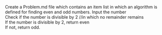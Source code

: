 Create a Problem.md file which contains an item list in which an algorithm is defined for finding even and odd numbers.
Input the number <br>
Check if the number is divisible by 2 //in which no remainder remains <br>
If the number is divisible by 2, return even <br>
If not, return odd. 
